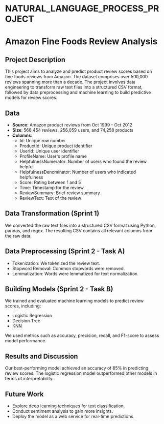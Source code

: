 # NATURAL_LANGUAGE_PROCESS_PROJECT
# Amazon Fine Foods Review Analysis

## Project Description
This project aims to analyze and predict product review scores based on fine foods reviews from Amazon. The dataset comprises over 500,000 reviews spanning more than a decade. The project involves data engineering to transform raw text files into a structured CSV format, followed by data preprocessing and machine learning to build predictive models for review scores.

## Data
- **Source**: Amazon product reviews from Oct 1999 - Oct 2012
- **Size**: 568,454 reviews, 256,059 users, and 74,258 products
- **Columns**:
  - Id: Unique row number
  - ProductId: Unique product identifier
  - UserId: Unique user identifier
  - ProfileName: User's profile name
  - HelpfulnessNumerator: Number of users who found the review helpful
  - HelpfulnessDenominator: Number of users who indicated helpfulness
  - Score: Rating between 1 and 5
  - Time: Timestamp for the review
  - ReviewSummary: Brief review summary
  - ReviewText: Text of the review

## Data Transformation (Sprint 1)
We converted the raw text files into a structured CSV format using Python, pandas, and regex. The resulting CSV contains all relevant columns from the raw data.

## Data Preprocessing (Sprint 2 - Task A)
- Tokenization: We tokenized the review text.
- Stopword Removal: Common stopwords were removed.
- Lemmatization: Words were lemmatized for text normalization.

## Building Models (Sprint 2 - Task B)
We trained and evaluated machine learning models to predict review scores, including:
- Logistic Regression
- Decision Tree
- KNN 

We used metrics such as accuracy, precision, recall, and F1-score to assess model performance.

## Results and Discussion
Our best-performing model achieved an accuracy of 85% in predicting review scores. The logistic regression model outperformed other models in terms of interpretability.

## Future Work
- Explore deep learning techniques for text classification.
- Conduct sentiment analysis to gain more insights.
- Deploy the model as a web service for real-time predictions.





